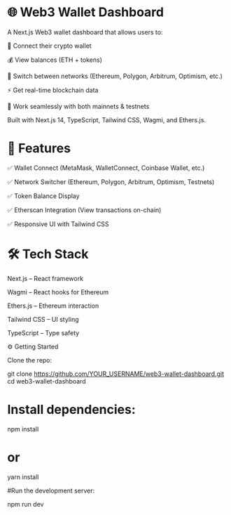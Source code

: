 # 🌐 Web3 Wallet Dashboard

A Next.js Web3 wallet dashboard that allows users to:

🔗 Connect their crypto wallet

💰 View balances (ETH + tokens)

🌉 Switch between networks (Ethereum, Polygon, Arbitrum, Optimism, etc.)

⚡ Get real-time blockchain data

🧪 Work seamlessly with both mainnets & testnets

Built with Next.js 14, TypeScript, Tailwind CSS, Wagmi, and Ethers.js.

# 🚀 Features

✅ Wallet Connect (MetaMask, WalletConnect, Coinbase Wallet, etc.)

✅ Network Switcher (Ethereum, Polygon, Arbitrum, Optimism, Testnets)

✅ Token Balance Display

✅ Etherscan Integration (View transactions on-chain)

✅ Responsive UI with Tailwind CSS

# 🛠️ Tech Stack

Next.js
 – React framework

Wagmi
 – React hooks for Ethereum

Ethers.js
 – Ethereum interaction

Tailwind CSS
 – UI styling

TypeScript
 – Type safety

⚙️ Getting Started

Clone the repo:

git clone https://github.com/YOUR_USERNAME/web3-wallet-dashboard.git
cd web3-wallet-dashboard


# Install dependencies:

npm install
# or
yarn install


#Run the development server:

npm run dev